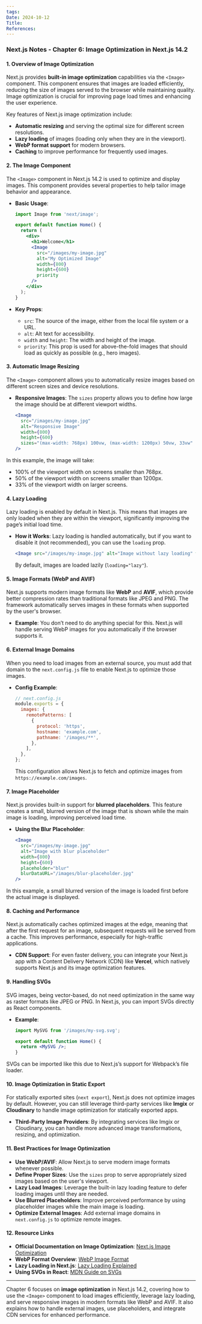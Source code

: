 ```yaml
---
tags: 
Date: 2024-10-12
Title: 
References:
---
```

### **Next.js Notes - Chapter 6: Image Optimization in Next.js 14.2**

#### **1. Overview of Image Optimization**
Next.js provides **built-in image optimization** capabilities via the `<Image>` component. This component ensures that images are loaded efficiently, reducing the size of images served to the browser while maintaining quality. Image optimization is crucial for improving page load times and enhancing the user experience.

Key features of Next.js image optimization include:
- **Automatic resizing** and serving the optimal size for different screen resolutions.
- **Lazy loading** of images (loading only when they are in the viewport).
- **WebP format support** for modern browsers.
- **Caching** to improve performance for frequently used images.

#### **2. The Image Component**
The `<Image>` component in Next.js 14.2 is used to optimize and display images. This component provides several properties to help tailor image behavior and appearance.

- **Basic Usage**:
   ```jsx
   import Image from 'next/image';

   export default function Home() {
     return (
       <div>
         <h1>Welcome</h1>
         <Image
           src="/images/my-image.jpg"
           alt="My Optimized Image"
           width={800}
           height={600}
           priority
         />
       </div>
     );
   }
   ```

- **Key Props**:
   - `src`: The source of the image, either from the local file system or a URL.
   - `alt`: Alt text for accessibility.
   - `width` and `height`: The width and height of the image.
   - `priority`: This prop is used for above-the-fold images that should load as quickly as possible (e.g., hero images).

#### **3. Automatic Image Resizing**
The `<Image>` component allows you to automatically resize images based on different screen sizes and device resolutions.

- **Responsive Images**:
   The `sizes` property allows you to define how large the image should be at different viewport widths.

   ```jsx
   <Image
     src="/images/my-image.jpg"
     alt="Responsive Image"
     width={800}
     height={600}
     sizes="(max-width: 768px) 100vw, (max-width: 1200px) 50vw, 33vw"
   />
   ```

In this example, the image will take:
- 100% of the viewport width on screens smaller than 768px.
- 50% of the viewport width on screens smaller than 1200px.
- 33% of the viewport width on larger screens.

#### **4. Lazy Loading**
Lazy loading is enabled by default in Next.js. This means that images are only loaded when they are within the viewport, significantly improving the page’s initial load time.

- **How it Works**:
   Lazy loading is handled automatically, but if you want to disable it (not recommended), you can use the `loading` prop.

   ```jsx
   <Image src="/images/my-image.jpg" alt="Image without lazy loading" width={800} height={600} loading="eager" />
   ```

   By default, images are loaded lazily (`loading="lazy"`).

#### **5. Image Formats (WebP and AVIF)**
Next.js supports modern image formats like **WebP** and **AVIF**, which provide better compression rates than traditional formats like JPEG and PNG. The framework automatically serves images in these formats when supported by the user's browser.

- **Example**:
   You don’t need to do anything special for this. Next.js will handle serving WebP images for you automatically if the browser supports it.

#### **6. External Image Domains**
When you need to load images from an external source, you must add that domain to the `next.config.js` file to enable Next.js to optimize those images.

- **Config Example**:
   ```js
   // next.config.js
   module.exports = {
     images: {
       remotePatterns: [
         {
           protocol: 'https',
           hostname: 'example.com',
           pathname: '/images/**',
         },
       ],
     },
   };
   ```

   This configuration allows Next.js to fetch and optimize images from `https://example.com/images`.

#### **7. Image Placeholder**
Next.js provides built-in support for **blurred placeholders**. This feature creates a small, blurred version of the image that is shown while the main image is loading, improving perceived load time.

- **Using the Blur Placeholder**:
   ```jsx
   <Image
     src="/images/my-image.jpg"
     alt="Image with blur placeholder"
     width={800}
     height={600}
     placeholder="blur"
     blurDataURL="/images/blur-placeholder.jpg"
   />
   ```

In this example, a small blurred version of the image is loaded first before the actual image is displayed.

#### **8. Caching and Performance**
Next.js automatically caches optimized images at the edge, meaning that after the first request for an image, subsequent requests will be served from a cache. This improves performance, especially for high-traffic applications.

- **CDN Support**:
   For even faster delivery, you can integrate your Next.js app with a Content Delivery Network (CDN) like **Vercel**, which natively supports Next.js and its image optimization features.

#### **9. Handling SVGs**
SVG images, being vector-based, do not need optimization in the same way as raster formats like JPEG or PNG. In Next.js, you can import SVGs directly as React components.

- **Example**:
   ```jsx
   import MySVG from '/images/my-svg.svg';

   export default function Home() {
     return <MySVG />;
   }
   ```

SVGs can be imported like this due to Next.js’s support for Webpack’s file loader.

#### **10. Image Optimization in Static Export**
For statically exported sites (`next export`), Next.js does not optimize images by default. However, you can still leverage third-party services like **Imgix** or **Cloudinary** to handle image optimization for statically exported apps.

- **Third-Party Image Providers**:
   By integrating services like Imgix or Cloudinary, you can handle more advanced image transformations, resizing, and optimization.

#### **11. Best Practices for Image Optimization**
   - **Use WebP/AVIF**: Allow Next.js to serve modern image formats whenever possible.
   - **Define Proper Sizes**: Use the `sizes` prop to serve appropriately sized images based on the user's viewport.
   - **Lazy Load Images**: Leverage the built-in lazy loading feature to defer loading images until they are needed.
   - **Use Blurred Placeholders**: Improve perceived performance by using placeholder images while the main image is loading.
   - **Optimize External Images**: Add external image domains in `next.config.js` to optimize remote images.

#### **12. Resource Links**
- **Official Documentation on Image Optimization**: [Next.js Image Optimization](https://nextjs.org/docs/basic-features/image-optimization)
- **WebP Format Overview**: [WebP Image Format](https://developers.google.com/speed/webp)
- **Lazy Loading in Next.js**: [Lazy Loading Explained](https://web.dev/lazy-loading/)
- **Using SVGs in React**: [MDN Guide on SVGs](https://developer.mozilla.org/en-US/docs/Web/SVG)

---
Chapter 6 focuses on **image optimization** in Next.js 14.2, covering how to use the `<Image>` component to load images efficiently, leverage lazy loading, and serve responsive images in modern formats like WebP and AVIF. It also explains how to handle external images, use placeholders, and integrate CDN services for enhanced performance.